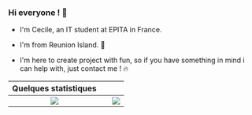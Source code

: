 ### Hi everyone ! 👋

- I'm Cecile, an IT student at EPITA in France.
- I'm from Reunion Island. 🌋

- I'm here to create project with fun, so if you have something in mind i can help with, just contact me ! 🔥


<!--
**cesourcile/cesourcile** is a ✨ _special_ ✨ repository because its `README.md` (this file) appears on your GitHub profile.

Here are some ideas to get you started:

- 🔭 I’m currently working on ...
- 🌱 I’m currently learning ...
- 👯 I’m looking to collaborate on ...
- 🤔 I’m looking for help with ...
- 💬 Ask me about ...
- 📫 How to reach me: ...
- 😄 Pronouns: ...
- ⚡ Fun fact: ...
-->


| Quelques statistiques | | |
| :---: |:---:| :---:|
| ![](https://github-readme-stats.vercel.app/api/top-langs/?username=cesourcile&theme=radical&hide_langs_below=8&count_private=true)     |  | ![](https://github-readme-stats.vercel.app/api?username=cesourcile&show_icons=true&theme=radical&count_private=true) |

